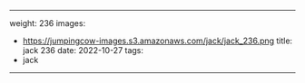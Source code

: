 
---
weight: 236
images:
- https://jumpingcow-images.s3.amazonaws.com/jack/jack_236.png
title: jack 236
date: 2022-10-27
tags:
- jack
---
